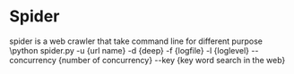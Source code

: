 # Spider

spider is a web crawler that take command line for different purpose
\\python spider.py -u {url name} -d {deep} -f {logfile} -l {loglevel} --concurrency {number of concurrency} --key {key word search in the web}
